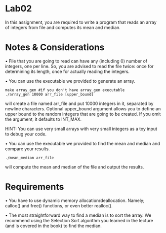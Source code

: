 # Lab02

In this assignment, you are required to write a program that reads an array of
integers from file and computes its mean and median.

# Notes & Considerations

• File that you are going to read can have any (including 0) number of integers, one per line. So,
you are advised to read the file twice: once for determining its length, once for
actually reading the integers.

• You can use the executable we provided to generate an array.

```
make array_gen #if you don't have array_gen executable
./array_gen 10000 arr_file [upper_bound]
```

will create a file named arr_file and put 10000 integers in it, separated by newline
characters. Optional upper_bound argument allows you to define an upper bound to the
random integers that are going to be created. If you omit the argument, it defaults to
INT_MAX. 

HINT: You can use very small arrays with very small integers as a toy input
to debug your code.

• You can use the executable we provided to find the mean and median and
compare your results.

```
./mean_median arr_file
```

will compute the mean and median of the file and output the results.

# Requirements
• You have to use dynamic memory allocation/deallocation. Namely; calloc() and
free() functions, or even better realloc().

• The most straightforward way to find a median is to sort the array. We recommend using the Selection Sort algorithm you learned in the lecture (and is covered in the book) to find the median.
